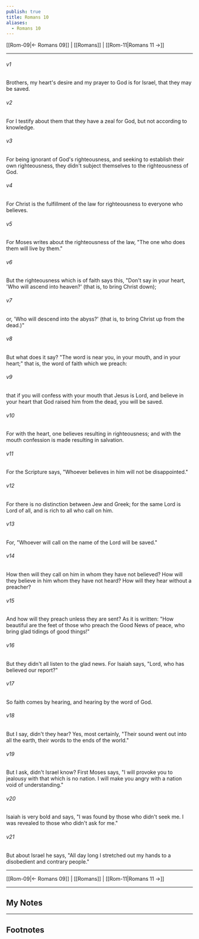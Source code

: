 ```yaml
---
publish: true
title: Romans 10
aliases:
  - Romans 10
---
```


[[Rom-09|← Romans 09]] | [[Romans]] | [[Rom-11|Romans 11 →]]
***



###### v1 
Brothers, my heart's desire and my prayer to God is for Israel, that they may be saved. 

###### v2 
For I testify about them that they have a zeal for God, but not according to knowledge. 

###### v3 
For being ignorant of God's righteousness, and seeking to establish their own righteousness, they didn't subject themselves to the righteousness of God. 

###### v4 
For Christ is the fulfillment of the law for righteousness to everyone who believes. 

###### v5 
For Moses writes about the righteousness of the law, "The one who does them will live by them." 

###### v6 
But the righteousness which is of faith says this, "Don't say in your heart, 'Who will ascend into heaven?' (that is, to bring Christ down); 

###### v7 
or, 'Who will descend into the abyss?' (that is, to bring Christ up from the dead.)" 

###### v8 
But what does it say? "The word is near you, in your mouth, and in your heart;" that is, the word of faith which we preach: 

###### v9 
that if you will confess with your mouth that Jesus is Lord, and believe in your heart that God raised him from the dead, you will be saved. 

###### v10 
For with the heart, one believes resulting in righteousness; and with the mouth confession is made resulting in salvation. 

###### v11 
For the Scripture says, "Whoever believes in him will not be disappointed." 

###### v12 
For there is no distinction between Jew and Greek; for the same Lord is Lord of all, and is rich to all who call on him. 

###### v13 
For, "Whoever will call on the name of the Lord will be saved." 

###### v14 
How then will they call on him in whom they have not believed? How will they believe in him whom they have not heard? How will they hear without a preacher? 

###### v15 
And how will they preach unless they are sent? As it is written: "How beautiful are the feet of those who preach the Good News of peace, who bring glad tidings of good things!" 

###### v16 
But they didn't all listen to the glad news. For Isaiah says, "Lord, who has believed our report?" 

###### v17 
So faith comes by hearing, and hearing by the word of God. 

###### v18 
But I say, didn't they hear? Yes, most certainly, "Their sound went out into all the earth, their words to the ends of the world." 

###### v19 
But I ask, didn't Israel know? First Moses says, "I will provoke you to jealousy with that which is no nation. I will make you angry with a nation void of understanding." 

###### v20 
Isaiah is very bold and says, "I was found by those who didn't seek me. I was revealed to those who didn't ask for me." 

###### v21 
But about Israel he says, "All day long I stretched out my hands to a disobedient and contrary people."

***
[[Rom-09|← Romans 09]] | [[Romans]] | [[Rom-11|Romans 11 →]]

---
## My Notes

---
## Footnotes